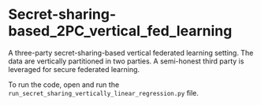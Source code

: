 # Secret-sharing-based_2PC_vertical_fed_learning
A three-party secret-sharing-based vertical federated learning setting. The data are vertically partitioned in two parties. A semi-honest third party is leveraged for secure federated learning.

To run the code, open and run the `run_secret_sharing_vertically_linear_regression.py` file.
